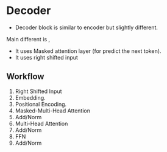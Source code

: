 # **Decoder**

- Decoder block is similar to encoder but slightly different.

Main different is ,
- It uses Masked attention layer (for predict the next token).
- It uses right shifted input

## **Workflow**
1. Right Shifted Input 
2. Embedding.
3. Positional Encoding.
4. Masked-Multi-Head Attention
5. Add/Norm
6. Multi-Head Attention
7. Add/Norm
8. FFN
9. Add/Norm

